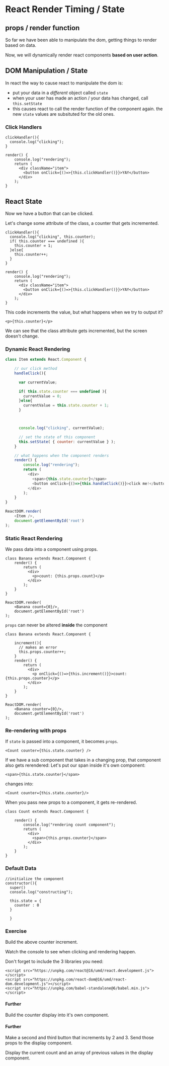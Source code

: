 # React Render Timing / State

## props / render function

So far we have been able to manipulate the dom, getting things to render based on data.

Now, we will dynamically render react components **based on user action**.

## DOM Manipulation / State

In react the way to cause react to manipulate the dom is:

- put your data in a *different* object called `state`
- when your user has made an action / your data has changed, call `this.setState`
- this causes react to call the render function of the component again. the new `state` values are subsituted for the old ones.

### Click Handlers

```
clickHandler(){
  console.log("clicking");
}

render() {
    console.log("rendering");
    return (
      <div className="item">
        <button onClick={()=>{this.clickHandler()}}>YAY</button>
      </div>
    );
}
```

## React State
Now we have a button that can be clicked.

Let's change some attribute of the class, a counter that gets incremented.

```
clickHandler(){
  console.log("clicking", this.counter);
  if( this.counter === undefined ){
    this.counter = 1;
  }else{
    this.counter++;
  }
}

render() {
    console.log("rendering");
    return (
      <div className="item">
        <button onClick={()=>{this.clickHandler()}}>YAY</button>
      </div>
    );
}
```

This code increments the value, but what happens when we try to output it?

```
<p>{this.counter}</p>
```

We can see that the class attribute gets incremented, but the screen doesn't change.

### Dynamic React Rendering


```js
class Item extends React.Component {

    // our click method
    handleClick(){

      var currentValue;

      if( this.state.counter === undefined ){
        currentValue = 0;
      }else{
        currentValue = this.state.counter + 1;
      }



      console.log("clicking", currentValue);

      // set the state of this component
      this.setState( { counter: currentValue } );
    }

    // what happens when the component renders
    render() {
        console.log("rendering");
        return (
          <div>
            <span>{this.state.counter}</span>
            <button onClick={()=>{this.handleClick()}}>click me!</button>
          </div>
        );
    }
}

ReactDOM.render(
    <Item />,
    document.getElementById('root')
);
```

### Static React Rendering
We pass data into a component using props.

```
class Banana extends React.Component {
    render() {
        return (
          <div>
            <p>count: {this.props.count}</p>
          </div>
        );
    }
}

ReactDOM.render(
    <Banana count={0}/>,
    document.getElementById('root')
);
```

`props` can never be altered **inside** the component
```
class Banana extends React.Component {

    increment(){
      // makes an error
      this.props.counter++;
    }
    render() {
        return (
          <div>
            <p onClick={()=>{this.increment()}}>count: {this.props.counter}</p>
          </div>
        );
    }
}

ReactDOM.render(
    <Banana counter={0}/>,
    document.getElementById('root')
);
```
### Re-rendering with props

If `state` is passed into a component, it becomes `props`.

```
<Count counter={this.state.counter} />
```

If we have a sub component that takes in a changing prop, that component also gets rerendered:
Let's put our span inside it's own component:
```
<span>{this.state.counter}</span>
```
changes into:
```
<Count counter={this.state.counter}/>
```

When you pass new props to a component, it gets re-rendered.

```
class Count extends React.Component {

    render() {
        console.log("rendering count component");
        return (
          <div>
            <span>{this.props.counter}</span>
          </div>
        );
    }
}
```

### Default Data

```
//initialize the component
constructor(){
  super()
  console.log("constructing");

  this.state = {
    counter : 0
  }

  }
```

### Exercise
Build the above counter increment.

Watch the console to see when clicking and rendering happen.

Don't forget to include the 3 libraries you need:
```
<script src="https://unpkg.com/react@16/umd/react.development.js"></script>
<script src="https://unpkg.com/react-dom@16/umd/react-dom.development.js"></script>
<script src="https://unpkg.com/babel-standalone@6/babel.min.js"></script>
```

#### Further
Build the counter display into it's own component.

#### Further
Make a second and third button that increments by 2 and 3. Send those props to the display component.

Display the current count and an array of previous values in the display component.
